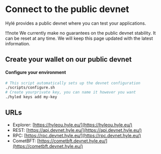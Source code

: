 # Connect to the public devnet

Hylé provides a public devnet where you can test your applications.

!!!note
We currently make no guarantees on the public devnet stability. It can be reset at any time.
We will keep this page updated with the latest information.

## Create your wallet on our public devnet

#### Configure your environment

```bash
# This script automatically sets up the devnet configuration
./scripts/configure.sh
# Create yourprivate key, you can name it however you want
./hyled keys add my-key
```

## URLs

- Explorer: [https://hyleou.hyle.eu/](https://hyleou.hyle.eu/)
- REST: [https://api.devnet.hyle.eu/](https://api.devnet.hyle.eu/)
- RPC: [https://rpc.devnet.hyle.eu/](https://rpc.devnet.hyle.eu/)
- CometBFT: [https://cometbft.devnet.hyle.eu/](https://cometbft.devnet.hyle.eu/)
